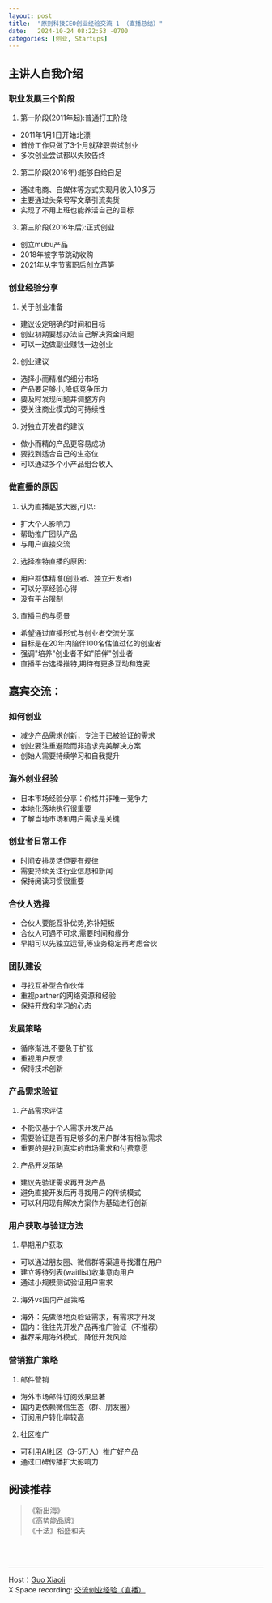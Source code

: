 ```yaml
---
layout: post
title:  "原则科技CEO创业经验交流 1 （直播总结）"
date:   2024-10-24 08:22:53 -0700
categories: [创业, Startups]
---
```





## 主讲人自我介绍
### 职业发展三个阶段
1. 第一阶段(2011年起):普通打工阶段
- 2011年1月1日开始北漂
- 首份工作只做了3个月就辞职尝试创业
- 多次创业尝试都以失败告终

2. 第二阶段(2016年):能够自给自足
- 通过电商、自媒体等方式实现月收入10多万
- 主要通过头条号写文章引流卖货
- 实现了不用上班也能养活自己的目标

3. 第三阶段(2016年后):正式创业 
- 创立mubu产品
- 2018年被字节跳动收购
- 2021年从字节离职后创立芦笋

### 创业经验分享
1. 关于创业准备
- 建议设定明确的时间和目标
- 创业初期要想办法自己解决资金问题
- 可以一边做副业赚钱一边创业

2. 创业建议
- 选择小而精准的细分市场
- 产品要足够小,降低竞争压力
- 要及时发现问题并调整方向
- 要关注商业模式的可持续性

3. 对独立开发者的建议
- 做小而精的产品更容易成功
- 要找到适合自己的生态位
- 可以通过多个小产品组合收入

### 做直播的原因
1. 认为直播是放大器,可以:
- 扩大个人影响力
- 帮助推广团队产品
- 与用户直接交流

2. 选择推特直播的原因:
- 用户群体精准(创业者、独立开发者)
- 可以分享经验心得
- 没有平台限制

3. 直播目的与愿景
- 希望通过直播形式与创业者交流分享
- 目标是在20年内陪伴100名估值过亿的创业者
- 强调"培养"创业者不如"陪伴"创业者
- 直播平台选择推特,期待有更多互动和连麦


## 嘉宾交流：
### 如何创业
- 减少产品需求创新，专注于已被验证的需求
- 创业要注重避险而非追求完美解决方案
- 创始人需要持续学习和自我提升

### 海外创业经验
- 日本市场经验分享：价格并非唯一竞争力
- 本地化落地执行很重要
- 了解当地市场和用户需求是关键

### 创业者日常工作
- 时间安排灵活但要有规律
- 需要持续关注行业信息和新闻
- 保持阅读习惯很重要

### 合伙人选择
- 合伙人要能互补优势,弥补短板
- 合伙人可遇不可求,需要时间和缘分
- 早期可以先独立运营,等业务稳定再考虑合伙

### 团队建设
- 寻找互补型合作伙伴
- 重视partner的网络资源和经验
- 保持开放和学习的心态

### 发展策略
- 循序渐进,不要急于扩张
- 重视用户反馈
- 保持技术创新

### 产品需求验证
1. 产品需求评估
- 不能仅基于个人需求开发产品
- 需要验证是否有足够多的用户群体有相似需求
- 重要的是找到真实的市场需求和付费意愿

2. 产品开发策略
- 建议先验证需求再开发产品
- 避免直接开发后再寻找用户的传统模式
- 可以利用现有解决方案作为基础进行创新

### 用户获取与验证方法
1. 早期用户获取
- 可以通过朋友圈、微信群等渠道寻找潜在用户
- 建立等待列表(waitlist)收集意向用户
- 通过小规模测试验证用户需求

2. 海外vs国内产品策略
- 海外：先做落地页验证需求，有需求才开发
- 国内：往往先开发产品再推广验证（不推荐）
- 推荐采用海外模式，降低开发风险

### 营销推广策略
1. 邮件营销
- 海外市场邮件订阅效果显著
- 国内更依赖微信生态（群、朋友圈）
- 订阅用户转化率较高

2. 社区推广
- 可利用AI社区（3-5万人）推广好产品
- 通过口碑传播扩大影响力

## 阅读推荐
>《新出海》  
>《高势能品牌》  
>《干法》稻盛和夫

<br>
<br>

---

Host：[Guo Xiaoli](https://x.com/Guoxiaoli0)  
X Space recording: [交流创业经验（直播）](https://x.com/i/spaces/1MnxnDLbDpjGO)
